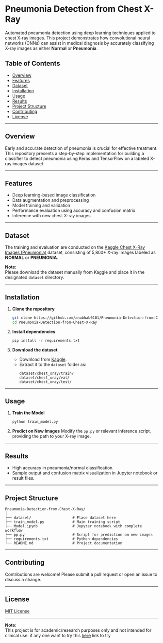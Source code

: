 # Pneumonia Detection from Chest X-Ray

Automated pneumonia detection using deep learning techniques applied to chest X-ray images. This project demonstrates how convolutional neural networks (CNNs) can assist in medical diagnosis by accurately classifying X-ray images as either **Normal** or **Pneumonia**.

## Table of Contents

- [Overview](#overview)
- [Features](#features)
- [Dataset](#dataset)
- [Installation](#installation)
- [Usage](#usage)
- [Results](#results)
- [Project Structure](#project-structure)
- [Contributing](#contributing)
- [License](#license)

---

## Overview

Early and accurate detection of pneumonia is crucial for effective treatment. This repository presents a step-by-step implementation for building a classifier to detect pneumonia using Keras and TensorFlow on a labeled X-ray images dataset.

---

## Features

- Deep learning-based image classification
- Data augmentation and preprocessing
- Model training and validation
- Performance evaluation using accuracy and confusion matrix
- Inference with new chest X-ray images

---

## Dataset

The training and evaluation are conducted on the [Kaggle Chest X-Ray Images (Pneumonia)](https://www.kaggle.com/paultimothymooney/chest-xray-pneumonia) dataset, consisting of 5,800+ X-ray images labeled as **NORMAL** or **PNEUMONIA**.

**Note:**  
Please download the dataset manually from Kaggle and place it in the designated `dataset` directory.

---

## Installation

1. **Clone the repository**
   ```bash
   git clone https://github.com/anubhab0101/Pneumonia-Detection-from-Chest-X-Ray.git
   cd Pneumonia-Detection-from-Chest-X-Ray
   ```

2. **Install dependencies**
   ```bash
   pip install -r requirements.txt
   ```

3. **Download the dataset**
   - Download from [Kaggle](https://www.kaggle.com/paultimothymooney/chest-xray-pneumonia).
   - Extract it to the `dataset` folder as:
     ```
     dataset/chest_xray/train/
     dataset/chest_xray/val/
     dataset/chest_xray/test/
     ```

---

## Usage

1. **Train the Model**
   ```bash
   python train_model.py
   ```

2. **Predict on New Images**
   Modify the `pp.py` or relevant inference script, providing the path to your X-ray image.

---

## Results

- High accuracy in pneumonia/normal classification.
- Sample output and confusion matrix visualization in Jupyter notebook or result files.

---

## Project Structure

```
Pneumonia-Detection-from-Chest-X-Ray/
│
├── dataset/                   # Place dataset here
├── train_model.py             # Main training script
├── Model.ipynb                # Jupyter notebook with complete workflow
├── pp.py                      # Script for prediction on new images
├── requirements.txt           # Python dependencies
└── README.md                  # Project documentation
```

---

## Contributing

Contributions are welcome! Please submit a pull request or open an issue to discuss a change.

---

## License

[MIT License](LICENSE)

---

**Note:**  
This project is for academic/research purposes only and not intended for clinical use.
if any one want to try this [here](https://anubhab0101-pneumonia-detection-from-chest-x-ray-pp-qdevtn.streamlit.app/) link to try
